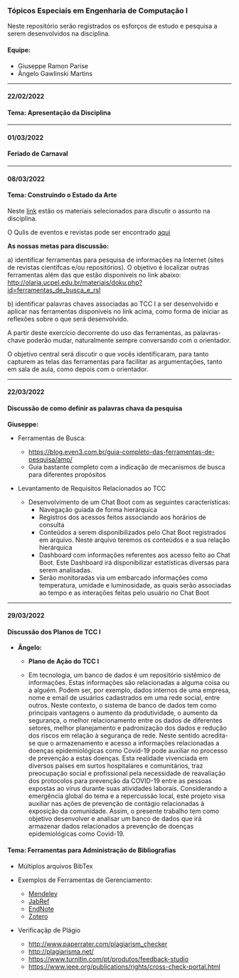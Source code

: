 ### Tópicos Especiais em Engenharia de Computação I

Neste repositório serão registrados os esforços de estudo e pesquisa a serem desenvolvidos na disciplina.

#### Equipe:
* Giuseppe Ramon Parise
* Ângelo Gawlinski Martins

<hr>

#### 22/02/2022
#### Tema: Apresentação da Disciplina

<hr>


#### 01/03/2022
#### Feriado de Carnaval


<hr>

#### 08/03/2022
#### Tema: Construindo o Estado da Arte

 Neste [link](http://olaria.ucpel.edu.br/materiais/doku.php?id=ferramentas_de_busca_e_rsl) estão os materiais selecionados para discutir o assunto na disciplina.

 O Qulis de eventos e revistas pode ser encontrado [aqui](https://ppgcc.github.io/discentesPPGCC/pt-BR/qualis/)


**As nossas metas para discussão:**

a) identificar ferramentas para pesquisa de informações na Internet (sites de revistas científcas e/ou repositórios). O objetivo é localizar outras ferramentas além das que estão disponíveis no link abaixo:
http://olaria.ucpel.edu.br/materiais/doku.php?id=ferramentas_de_busca_e_rsl

b) identificar palavras chaves associadas ao TCC I a ser desenvolvido e aplicar nas ferramentas disponíveis no link acima, como forma de iniciar as reflexões sobre o que será desenvolvido.

A partir deste exercício decorrente do uso das ferramentas, as palavras-chave poderão mudar, naturalmente sempre conversando com o orientador.

O objetivo central será discutir o que vocês identificaram, para tanto capturem as telas das ferramentas para facilitar as argumentações, tanto em sala de aula, como depois com o orientador.


<hr>

#### 22/03/2022
#### Discussão de como definir as palavras chava da pesquisa

**Giuseppe:**
* Ferramentas de Busca:
  * https://blog.even3.com.br/guia-completo-das-ferramentas-de-pesquisa/amp/
  * Guia bastante completo com a indicação de mecanismos de busca para diferentes propósitos

* Levantamento de Requisitos Relacionados ao TCC
  * Desenvolvimento de um Chat Boot com as seguintes características:
    * Navegação guiada de forma hierárquica
    * Registros dos acessos feitos associando aos horários de consulta
    * Conteúdos a serem disponibilizados pelo Chat Boot registrados em arquivo. Neste arquivo teremos os conteúdos e a sua relação hierárquica
    * Dashboard com informações referentes aos acesso feito ao Chat Boot. Este Dashboard irá disponibilizar estatísticas diversas para serem analisadas.
    * Serão monitoradas via um embarcado informações como temperatura, umidade e luminosidade, as quais serão associadas ao tempo e as interações feitas pelo usuário no Chat Boot

<hr>

#### 29/03/2022
#### Discussão dos Planos de TCC I

* **Ângelo:**
  * **Plano de Ação do TCC I**

  * Em tecnologia, um banco de dados é um repositório sistêmico de informações. Estas informações são relacionadas a alguma coisa ou a alguém.
Podem ser, por exemplo, dados internos de uma empresa, nome e email de usuários cadastrados em uma rede social, entre outros. Neste contexto, o sistema
de banco de dados tem como principais vantagens o aumento da produtividade, o aumento da segurança, o melhor relacionamento entre os dados de diferentes
setores, melhor planejamento e padronização dos dados e redução dos riscos em relação à segurança de rede. Neste sentido acredita-se que o armazenamento e acesso a informações relacionadas a doenças epidemiológicas como Covid-19 pode auxiliar no processo de prevenção a estas doenças. Esta realidade vivenciada em diversos países em surtos hospitalares e comunitários, traz preocupação social e profissional pela necessidade de reavaliação dos protocolos para prevenção da COVID-19 entre as pessoas expostas ao vírus durante suas atividades laborais. Considerando a emergência global do
tema e a repercussão local, este projeto visa auxiliar nas ações de prevenção de contágio relacionadas à exposição da comunidade. Assim, o presente trabalho tem como objetivo desenvolver e analisar um banco de dados que irá armazenar dados relacionados a prevenção de doenças epidemiológicas como Covid-19.


#### Tema: Ferramentas para Administração de Bibliografias

   * Múltiplos arquivos BibTex
   * Exemplos de Ferramentas de Gerenciamento:
     * [Mendeley](https://www.mendeley.com/)
     * [JabRef](http://www.jabref.org/)
     * [EndNote](https://clarivate.libguides.com/endnote_training/home)
     * [Zotero](https://www.zotero.org/)

  * Verificaçãp de Plágio
    * http://www.paperrater.com/plagiarism_checker
    * http://plagiarisma.net/
    * https://www.turnitin.com/pt/produtos/feedback-studio
    * https://www.ieee.org/publications/rights/cross-check-portal.html
